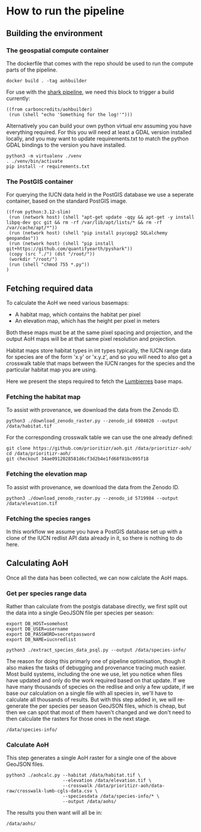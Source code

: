 # How to run the pipeline


## Building the environment

### The geospatial compute container

The dockerfile that comes with the repo should be used to run the compute parts of the pipeline.

```
docker build . -tag aohbuilder
```

For use with the [shark pipeline](https://github.com/quantifyearth/shark), we need this block to trigger a build currently:

```shark-build:aohbuilder
((from carboncredits/aohbuilder)
 (run (shell "echo 'Something for the log!'")))
```

Alternatively you can build your own python virtual env assuming you have everything required. For this you will need at least a GDAL version installed locally, and you may want to update requirements.txt to match the python GDAL bindings to the version you have installed.

```
python3 -m virtualenv ./venv
. ./venv/bin/activate
pip install -r requirements.txt
```

### The PostGIS container

For querying the IUCN data held in the PostGIS database we use a seperate container, based on the standard PostGIS image.

```shark-build:postgis
((from python:3.12-slim)
 (run (network host) (shell "apt-get update -qqy && apt-get -y install libpq-dev gcc git && rm -rf /var/lib/apt/lists/* && rm -rf /var/cache/apt/*"))
 (run (network host) (shell "pip install psycopg2 SQLalchemy geopandas"))
 (run (network host) (shell "pip install git+https://github.com/quantifyearth/pyshark"))
 (copy (src "./") (dst "/root/"))
 (workdir "/root/")
 (run (shell "chmod 755 *.py"))
)
```

## Fetching required data

To calculate the AoH we need various basemaps:

* A habitat map, which contains the habitat per pixel
* An elevation map, which has the height per pixel in meters

Both these maps must be at the same pixel spacing and projection, and the output AoH maps will be at that same pixel resolution and projection.

Habitat maps store habitat types in int types typically, the IUCN range data for species are of the form 'x.y' or 'x.y.z', and so you will need to also get a crosswalk table that maps between the IUCN ranges for the species and the particular habitat map you are using.

Here we present the steps required to fetch the [Lumbierres](https://zenodo.org/records/6904020) base maps.

### Fetching the habitat map

To assist with provenance, we download the data from the Zenodo ID.

```shark-run:aohbuilder
python3 ./download_zenodo_raster.py --zenodo_id 6904020 --output /data/habitat.tif
```

For the corresponding crosswalk table we can use the one already defined:

```shark-run:aohbuilder
git clone https://github.com/prioritizr/aoh.git /data/prioritizr-aoh/
cd /data/prioritizr-aoh/
git checkout 34ae0912028581d6cf3d2b4e1fd68f81bc095f18
```

### Fetching the elevation map

To assist with provenance, we download the data from the Zenodo ID.

```shark-run:aohbuilder
python3 ./download_zenodo_raster.py --zenodo_id 5719984 --output /data/elevation.tif
```

### Fetching the species ranges

In this workflow we assume you have a PostGIS database set up with a clone of the IUCN redlist API data already in it, so there is nothing to do here.

## Calculating AoH

Once all the data has been collected, we can now calclate the AoH maps.

### Get per species range data

Rather than calculate from the postgis database directly, we first split out the data into a single GeoJSON file per species per season:

```shark-run:postgis
export DB_HOST=somehost
export DB_USER=username
export DB_PASSWORD=secretpassword
export DB_NAME=iucnredlist

python3 ./extract_species_data_psql.py --output /data/species-info/
```

The reason for doing this primarly one of pipeline optimisation, though it also makes the tasks of debugging and provenance tracing much easier. Most build systems, including the one we use, let you notice when files have updated and only do the work required based on that update. If we have many thousands of species on the redlise and only a few update, if we base our calculation on a single file with all species in, we'll have to calculate all thousands of results. But with this step added in, we will re-generate the per species per season GeoJSON files, which is cheap, but then we can spot that most of them haven't changed and we don't need to then calculate the rasters for those ones in the next stage.

```shark-publish
/data/species-info/
```


### Calculate AoH

This step generates a single AoH raster for a single one of the above GeoJSON files.

```shark-run:aohbuilder
python3 ./aohcalc.py --habitat /data/habitat.tif \
                     --elevation /data/elevation.tif \
                     --crosswalk /data/prioritizr-aoh/data-raw/crosswalk-lumb-cgls-data.csv \
                     --speciesdata /data/species-info/* \
                     --output /data/aohs/
```

The results you then want will all be in:

```shark-publish
/data/aohs/
```

